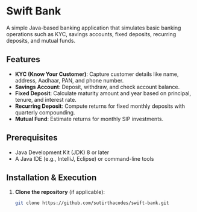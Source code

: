 # Swift Bank

A simple Java-based banking application that simulates basic banking operations such as KYC, savings accounts, fixed deposits, recurring deposits, and mutual funds.

## Features

- **KYC (Know Your Customer)**: Capture customer details like name, address, Aadhaar, PAN, and phone number.
- **Savings Account**: Deposit, withdraw, and check account balance.
- **Fixed Deposit**: Calculate maturity amount and year based on principal, tenure, and interest rate.
- **Recurring Deposit**: Compute returns for fixed monthly deposits with quarterly compounding.
- **Mutual Fund**: Estimate returns for monthly SIP investments.

## Prerequisites

- Java Development Kit (JDK) 8 or later
- A Java IDE (e.g., IntelliJ, Eclipse) or command-line tools

## Installation & Execution

1. **Clone the repository** (if applicable):
   ```bash
   git clone https://github.com/sutirthacodes/swift-bank.git